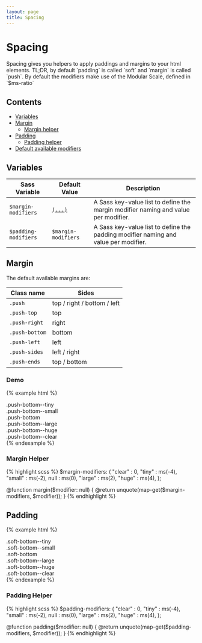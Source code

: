 ```yaml
---
layout: page
title: Spacing
---
```


# Spacing

<p class="lead">
  Spacing gives you helpers to apply paddings and margins to your html elements. TL;DR, by default `padding` is called 
  `soft` and `margin` is called `push`. By default the modifiers make use of the Modular Scale, defined in `$ms-ratio`
</p>

## Contents

- [Variables](#variables)
- [Margin](#margin)
  - [Margin helper](#margin-helper)
- [Padding](#padding)
  - [Padding helper](#padding-helper)
- [Default available modifiers](#default-available-modifiers)

## Variables

| Sass Variable        | Default Value                           | Description        |
|----------------------|-----------------------------------------|--------------------|
| `$margin-modifiers`  | [`(...)`](#default-available-modifiers) | A Sass key-value list to define the margin modifier naming and value per modifier. |
| `$padding-modifiers` | `$margin-modifiers`                     | A Sass key-value list to define the padding modifier naming and value per modifier. |

## Margin

The default available margins are:

| Class name     | Sides                       |
|----------------|-----------------------------|
| `.push`        | top / right / bottom / left |
| `.push-top`    | top                         |
| `.push-right`  | right                       |
| `.push-bottom` | bottom                      |
| `.push-left`   | left                        |
| `.push-sides`  | left / right                |
| `.push-ends`   | top / bottom                |

### Demo

{% example html %}
<div class="bg-color--blue-light push-bottom--tiny">.push-bottom--tiny</div>
<div class="bg-color--blue-light push-bottom--small">.push-bottom--small</div>
<div class="bg-color--blue-light push-bottom">.push-bottom</div>
<div class="bg-color--blue-light push-bottom--large">.push-bottom--large</div>
<div class="bg-color--blue-light push-bottom--huge">.push-bottom--huge</div>
<div class="bg-color--blue-light push-bottom--clear">.push-bottom--clear</div>
{% endexample %}

### Margin Helper

{% highlight scss %}
$margin-modifiers: (
  "clear" : 0,
  "tiny"  : ms(-4),
  "small" : ms(-2),
  null    : ms(0),
  "large" : ms(2),
  "huge"  : ms(4),
);

@function margin($modifier: null) {
  @return unquote(map-get($margin-modifiers, $modifier));
}
{% endhighlight %}

## Padding

{% example html %}
<div class="bg-color--blue-light push-bottom--tiny soft-bottom--tiny">.soft-bottom--tiny</div>
<div class="bg-color--blue-light push-bottom--tiny soft-bottom--small">.soft-bottom--small</div>
<div class="bg-color--blue-light push-bottom--tiny soft-bottom">.soft-bottom</div>
<div class="bg-color--blue-light push-bottom--tiny soft-bottom--large">.soft-bottom--large</div>
<div class="bg-color--blue-light push-bottom--tiny soft-bottom--huge">.soft-bottom--huge</div>
<div class="bg-color--blue-light push-bottom--tiny soft-bottom--clear">.soft-bottom--clear</div>
{% endexample %}

### Padding Helper

{% highlight scss %}
$padding-modifiers: (
 "clear" : 0,
 "tiny"  : ms(-4),
 "small" : ms(-2),
 null    : ms(0),
 "large" : ms(2),
 "huge"  : ms(4),
);

@function padding($modifier: null) {
  @return unquote(map-get($padding-modifiers, $modifier));
}
{% endhighlight %}
